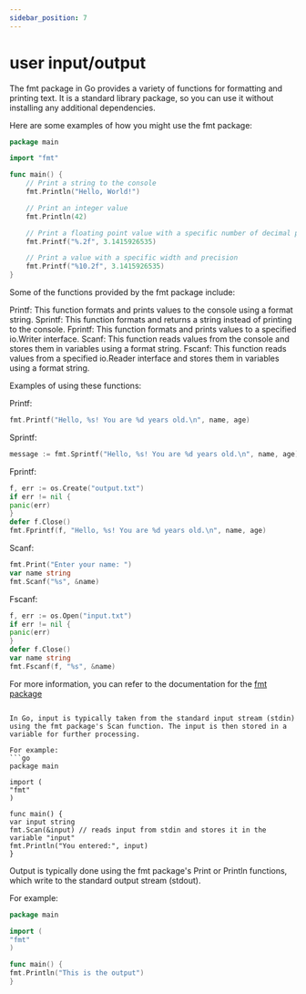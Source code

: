 ```yaml
---
sidebar_position: 7
---
```


# user input/output
The fmt package in Go provides a variety of functions for formatting and printing text. It is a standard library package, so you can use it without installing any additional dependencies.

Here are some examples of how you might use the fmt package:
```go
package main

import "fmt"

func main() {
    // Print a string to the console
    fmt.Println("Hello, World!")

    // Print an integer value
    fmt.Println(42)

    // Print a floating point value with a specific number of decimal places
    fmt.Printf("%.2f", 3.1415926535)

    // Print a value with a specific width and precision
    fmt.Printf("%10.2f", 3.1415926535)
}
```
Some of the functions provided by the fmt package include:

Printf: This function formats and prints values to the console using a format string.
Sprintf: This function formats and returns a string instead of printing to the console.
Fprintf: This function formats and prints values to a specified io.Writer interface.
Scanf: This function reads values from the console and stores them in variables using a format string.
Fscanf: This function reads values from a specified io.Reader interface and stores them in variables using a format string.

Examples of using these functions:

Printf:
```go
fmt.Printf("Hello, %s! You are %d years old.\n", name, age)
```
Sprintf:
```go
message := fmt.Sprintf("Hello, %s! You are %d years old.\n", name, age)
```
Fprintf:
```go
f, err := os.Create("output.txt")
if err != nil {
panic(err)
}
defer f.Close()
fmt.Fprintf(f, "Hello, %s! You are %d years old.\n", name, age)
```
Scanf:
```go
fmt.Print("Enter your name: ")
var name string
fmt.Scanf("%s", &name)
```
Fscanf:
```go
f, err := os.Open("input.txt")
if err != nil {
panic(err)
}
defer f.Close()
var name string
fmt.Fscanf(f, "%s", &name)
```

For more information, you can refer to the documentation for the [fmt package](https://golang.org/pkg/fmt/)

```

In Go, input is typically taken from the standard input stream (stdin) using the fmt package's Scan function. The input is then stored in a variable for further processing.

For example:
```go
package main

import (
"fmt"
)

func main() {
var input string
fmt.Scan(&input) // reads input from stdin and stores it in the variable "input"
fmt.Println("You entered:", input)
}
```
Output is typically done using the fmt package's Print or Println functions, which write to the standard output stream (stdout).

For example:
```go
package main

import (
"fmt"
)

func main() {
fmt.Println("This is the output")
}
```



